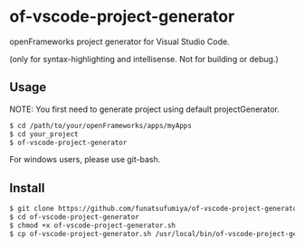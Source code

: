 # of-vscode-project-generator

openFrameworks project generator for Visual Studio Code.

(only for syntax-highlighting and intellisense. Not for building or debug.)

## Usage

NOTE: You first need to generate project using default projectGenerator.

```bash
$ cd /path/to/your/openFrameworks/apps/myApps
$ cd your_project
$ of-vscode-project-generator
```

For windows users, please use git-bash.

## Install

```bash
$ git clone https://github.com/funatsufumiya/of-vscode-project-generator
$ cd of-vscode-project-generator
$ chmod +x of-vscode-project-generator.sh
$ cp of-vscode-project-generator.sh /usr/local/bin/of-vscode-project-generator
```
